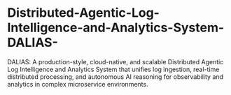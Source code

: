 # Distributed-Agentic-Log-Intelligence-and-Analytics-System-DALIAS-
DALIAS: A production-style, cloud-native, and scalable Distributed Agentic Log Intelligence and Analytics System that unifies log ingestion, real-time distributed processing, and autonomous AI reasoning for observability and analytics in complex microservice environments.
